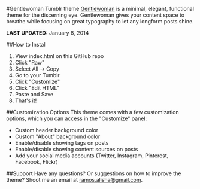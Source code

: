 #Gentlewoman Tumblr theme
[Gentlewoman](http://gentlewoman-theme.tumblr.com) is a minimal, elegant, functional theme for the discerning eye. Gentlewoman gives your content space to breathe while focusing on great typography to let any longform posts shine.

**LAST UPDATED:** January 8, 2014

##How to Install
1. View index.html on this GitHub repo
2. Click "Raw"
3. Select All -> Copy
4. Go to your Tumblr
5. Click "Customize"
6. Click "Edit HTML"
7. Paste and Save
8. That's it!

##Customization Options
This theme comes with a few customization options, which you can access in the "Customize" panel:

* Custom header background color
* Custom "About" background color
* Enable/disable showing tags on posts
* Enable/disable showing content sources on posts
* Add your social media accounts (Twitter, Instagram, Pinterest, Facebook, Flickr)

##Support
Have any questions? Or suggestions on how to improve the theme? Shoot me an email at ramos.alisha@gmail.com.
